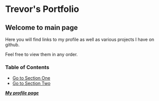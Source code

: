 <a name="sectionOne"></a>
# Trevor's Portfolio

<a name="sectionTwo"></a>
## Welcome to main page
Here you will find links to my profile as well as various projects I have on github.

Feel free to view them in any order.

### Table of Contents

- [Go to Section One](#sectionOne)
- [Go to Section Two](#sectionTwo)



<!--change to profile link-->
**_[My profile page](profile.html)_** 
